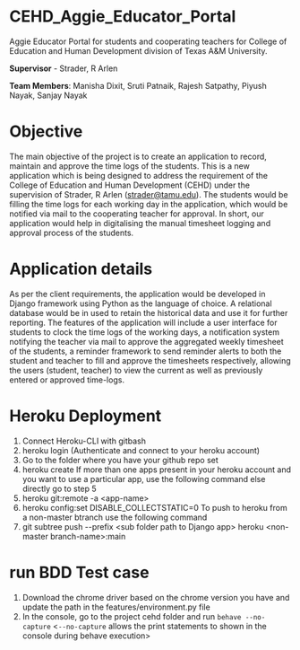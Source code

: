 # CEHD_Aggie_Educator_Portal
Aggie Educator Portal for students and cooperating teachers for College of Education and Human Development division of Texas A&amp;M University.

**Supervisor** - Strader, R Arlen

**Team Members**: Manisha Dixit, Sruti Patnaik, Rajesh Satpathy, Piyush Nayak, Sanjay Nayak

# Objective
The main objective of the project is to create an application to record, maintain and approve the time logs of the students.  This is a new application which is being designed to address the requirement of the College of Education and Human Development (CEHD) under the supervision of Strader, R Arlen (strader@tamu.edu). The students would be filling the time logs for each working day in the application, which would be notified via mail to the cooperating teacher for approval. In short, our application would help in digitalising the manual timesheet logging and approval process of the students. 

# Application details
As per the client requirements, the application would be developed in Django framework using Python as the language of choice. A relational database would be in used to retain the historical data and use it for further reporting. The features of the application will include a user interface for students to clock the time logs of the working days, a notification system notifying the teacher via mail to approve the aggregated weekly timesheet of the students, a reminder framework to send reminder alerts to both the student and teacher to fill and approve the timesheets respectively, allowing the users (student, teacher) to view the current as well as previously entered or approved time-logs. 


# Heroku Deployment
1. Connect Heroku-CLI with gitbash
2. heroku login (Authenticate and connect to your heroku account)
3. Go to the folder where you have your github repo set
5. heroku create
If more than one apps present in your heroku account and you want to use a particular app, use the following command else directly go to step 5
6. heroku git:remote -a \<app-name\>
7. heroku config:set DISABLE_COLLECTSTATIC=0
To push to heroku from a non-master btranch use the following command
8. git subtree push --prefix \<sub folder path to Django app\> heroku \<non-master branch-name\>:main

# run BDD Test case
1. Download the chrome driver based on the chrome version you have and update the path in the features/environment.py file
2. In the console, go to the project cehd folder and run `behave --no-capture` \<`--no-capture` allows the print statements to shown in the console during behave execution\>
